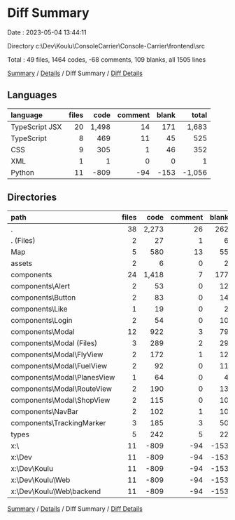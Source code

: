 # Diff Summary

Date : 2023-05-04 13:44:11

Directory c:\\Dev\\Koulu\\ConsoleCarrier\\Console-Carrier\\frontend\\src

Total : 49 files,  1464 codes, -68 comments, 109 blanks, all 1505 lines

[Summary](results.md) / [Details](details.md) / Diff Summary / [Diff Details](diff-details.md)

## Languages
| language | files | code | comment | blank | total |
| :--- | ---: | ---: | ---: | ---: | ---: |
| TypeScript JSX | 20 | 1,498 | 14 | 171 | 1,683 |
| TypeScript | 8 | 469 | 11 | 45 | 525 |
| CSS | 9 | 305 | 1 | 46 | 352 |
| XML | 1 | 1 | 0 | 0 | 1 |
| Python | 11 | -809 | -94 | -153 | -1,056 |

## Directories
| path | files | code | comment | blank | total |
| :--- | ---: | ---: | ---: | ---: | ---: |
| . | 38 | 2,273 | 26 | 262 | 2,561 |
| . (Files) | 2 | 27 | 1 | 6 | 34 |
| Map | 5 | 580 | 13 | 55 | 648 |
| assets | 2 | 6 | 0 | 2 | 8 |
| components | 24 | 1,418 | 7 | 177 | 1,602 |
| components\\Alert | 2 | 53 | 0 | 12 | 65 |
| components\\Button | 2 | 83 | 0 | 14 | 97 |
| components\\Like | 1 | 19 | 0 | 2 | 21 |
| components\\Login | 2 | 54 | 0 | 10 | 64 |
| components\\Modal | 12 | 922 | 3 | 79 | 1,004 |
| components\\Modal (Files) | 3 | 289 | 2 | 29 | 320 |
| components\\Modal\\FlyView | 2 | 172 | 1 | 12 | 185 |
| components\\Modal\\FuelView | 2 | 92 | 0 | 11 | 103 |
| components\\Modal\\PlanesView | 1 | 64 | 0 | 4 | 68 |
| components\\Modal\\RouteView | 2 | 190 | 0 | 13 | 203 |
| components\\Modal\\ShopView | 2 | 115 | 0 | 10 | 125 |
| components\\NavBar | 2 | 102 | 1 | 10 | 113 |
| components\\TrackingMarker | 3 | 185 | 3 | 50 | 238 |
| types | 5 | 242 | 5 | 22 | 269 |
| x:\\ | 11 | -809 | -94 | -153 | -1,056 |
| x:\\Dev | 11 | -809 | -94 | -153 | -1,056 |
| x:\\Dev\\Koulu | 11 | -809 | -94 | -153 | -1,056 |
| x:\\Dev\\Koulu\\Web | 11 | -809 | -94 | -153 | -1,056 |
| x:\\Dev\\Koulu\\Web\\backend | 11 | -809 | -94 | -153 | -1,056 |

[Summary](results.md) / [Details](details.md) / Diff Summary / [Diff Details](diff-details.md)
